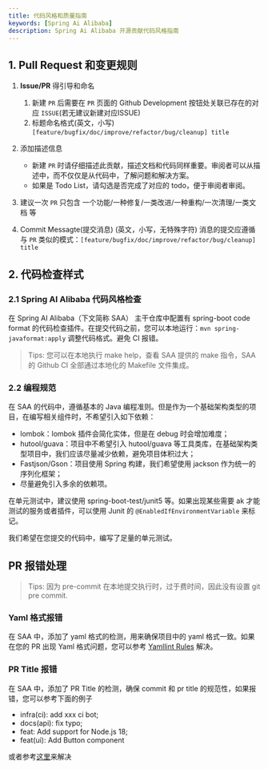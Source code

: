 ```yaml
---
title: 代码风格和质量指南
keywords: [Spring Ai Alibaba]
description: Spring Ai Alibaba 开源贡献代码风格指南
---
```


## 1. Pull Request 和变更规则

1. **Issue/PR** 得引导和命名
   1. 新建 `PR` 后需要在 `PR` 页面的 Github Development 按钮处关联已存在的对应 `ISSUE`(若无建议新建对应ISSUE)
   2. 标题命名格式(英文，小写) `[feature/bugfix/doc/improve/refactor/bug/cleanup] title`

2. 添加描述信息
   - 新建 `PR` 时请仔细描述此贡献，描述文档和代码同样重要。审阅者可以从描述中，而不仅仅是从代码中，了解问题和解决方案。
   - 如果是 Todo List，请勾选是否完成了对应的 todo，便于审阅者审阅。

3. 建议一次 `PR` 只包含 一个功能/一种修复/一类改进/一种重构/一次清理/一类文档 等
4. Commit Messagte(提交消息) (英文，小写，无特殊字符)
   消息的提交应遵循与 `PR` 类似的模式：`[feature/bugfix/doc/improve/refactor/bug/cleanup] title`

## 2. 代码检查样式

### 2.1 Spring AI Alibaba 代码风格检查

在 Spring AI Alibaba（下文简称 SAA） 主干仓库中配置有 spring-boot code format 的代码检查插件。在提交代码之前，您可以本地运行：`mvn spring-javaformat:apply` 调整代码格式。避免 CI 报错。

> Tips: 您可以在本地执行 make help，查看 SAA 提供的 make  指令，SAA 的 Github CI 全部通过本地化的 Makefile 文件集成。

### 2.2  编程规范

在 SAA 的代码中，遵循基本的 Java 编程准则。但是作为一个基础架构类型的项目，在编写相关组件时，不希望引入如下依赖：

- lombok：lombok 插件会简化实体，但是在 debug 时会增加难度；
- hutool/guava：项目中不希望引入 hutool/guava 等工具类库，在基础架构类型项目中，我们应该尽量减少依赖，避免项目体积过大；
- Fastjson/Gson：项目使用 Spring 构建，我们希望使用 jackson 作为统一的序列化框架；
- 尽量避免引入多余的依赖项。

在单元测试中，建议使用 spring-boot-test/junit5 等。如果出现某些需要 ak 才能测试的服务或者插件，可以使用 Junit 的 `@EnabledIfEnvironmentVariable` 来标记。

我们希望在您提交的代码中，编写了足量的单元测试。

## PR 报错处理

> Tips: 因为 pre-commit 在本地提交执行时，过于费时间，因此没有设置 git pre commit.

### Yaml 格式报错

在 SAA 中，添加了 yaml 格式的检测，用来确保项目中的 yaml 格式一致。如果在您的 PR 出现 Yaml 格式问题，您可以参考 [Yamllint Rules](https://yamllint.readthedocs.io/en/stable/rules.html) 解决。

### PR Title 报错

在 SAA 中，添加了 PR Title 的检测，确保 commit 和 pr title 的规范性，如果报错，您可以参考下面的例子

- infra(ci): add xxx ci bot;
- docs(api): fix typo;
- feat: Add support for Node.js 18;
- feat(ui): Add Button component

或者参考[这里](https://github.com/amannn/action-semantic-pull-request?tab=readme-ov-file#examples)来解决 
